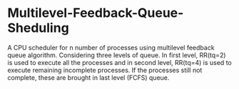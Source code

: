 # Multilevel-Feedback-Queue-Sheduling
A CPU scheduler for n number of processes using multilevel feedback queue algorithm. Considering three levels of queue. In first level, RR(tq=2) is used to execute all the processes and in second level, RR(tq=4) is used to execute remaining incomplete processes. If the processes still not complete, these are brought in last level (FCFS) queue.
